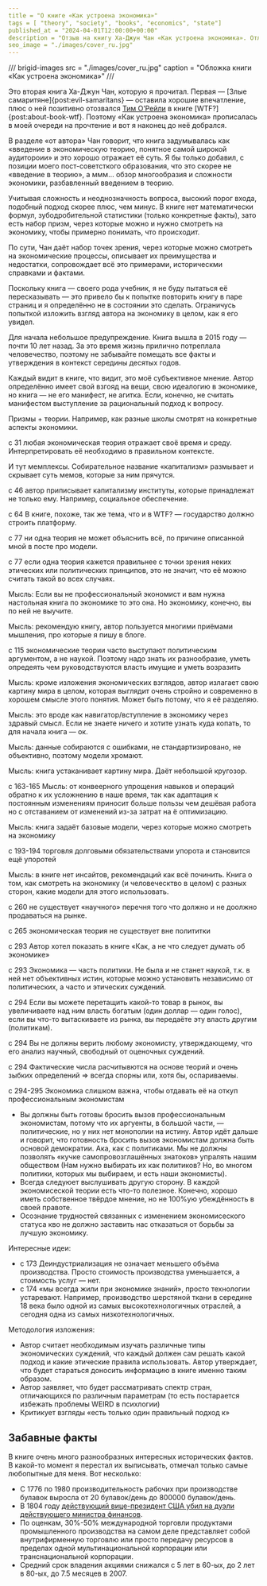 ```yaml
---
title = "О книге «Как устроена экономика»"
tags = [ "theory", "society", "books", "economics", "state"]
published_at = "2024-04-01T12:00:00+00:00"
description = "Отзыв на книгу Ха-Джун Чан «Как устроена экономика». Отличное введение даже не в экономику, а в «как смотреть на экономику». Хорошо раскрыта сложность, неодозначность и политизированность явления."
seo_image = "./images/cover_ru.jpg"
---
```


/// brigid-images
src = "./images/cover_ru.jpg"
caption = "Обложка книги «Как устроена экономика»"
///

Это вторая книга Ха-Джун Чан, которую я прочитал. Первая — [Злые самаритяне]{post:evil-samaritans} — оставила хорошие впечатление, плюс о ней позитивно отозвался [Тим О’Рейли](https://ru.wikipedia.org/wiki/%D0%9E%E2%80%99%D0%A0%D0%B0%D0%B9%D0%BB%D0%B8,_%D0%A2%D0%B8%D0%BC) в книге [WTF?]{post:about-book-wtf}. Поэтому «Как устроена экономика» прописалась в моей очереди на прочтение и вот я наконец до неё добрался.

В разделе «от автора» Чан говорит, что книга задумывалась как «введение в экономическую теорию, понятное самой широкой аудитороии» и это хорошо отражает её суть. Я бы только добавил, с позиции моего пост-советсткого образования, что это скорее не «введение в теорию», а ммм... обзор многообразия и сложности экономики, разбавленный введением в теорию.

Учитывая сложность и неоднозначность вопроса, высокий порог входа, подобный подход скорее плюс, чем минус. В книге нет математически формул, зубодробительной статистики (только конкретные факты), зато есть набор призм, через которые можно и нужно смотреть на экономику, чтобы примерно понимать, что происходит.

По сути, Чан даёт набор точек зрения, через которые можно смотреть на экономические процессы, описывает их преимущества и недостатки, сопровождает всё это примерами, историческми справками и фактами.

Поскольку книга — своего рода учебник, я не буду пытаться её пересказывать — это привело бы к попытке повторить книгу в паре страниц и я определённо не в состоянии это сделать. Ограничусь попыткой изложить взгляд автора на экономику в целом, как я его увидел.

<!-- more -->

Для начала небольшое предупреждение. Книга вышла в 2015 году — почти 10 лет назад. За это время жизнь прилично потреплала человечество, поэтому не забывайте помещать все факты и утверждения в контекст середины десятых годов.

Каждый видит в книге, что видит, это моё субъективное мнение.
Автор определённо имеет свой взгояд на вещи, свою идеалогию в экономике, но книга — не его манифест, не агитка. Если, конечно, не считать манифестом выступление за рациональный подход к вопросу.


Призмы + теории. Например, как разные школы смотрят на конкретные аспекты экономики.

с 31 любая экономическая теория отражает своё время и среду. Интерпретировать её необходимо в правильном контексте.

И тут мемплексы. Собирательное название «капитализм» размывает и скрывает суть мемов, которые за ним прячутся.

с 46 автор приписывает капитализму институты, которые принадлежат не только ему. Например, социальное обеспечение.

с 64 В книге, похоже, так же тема, что и в WTF? — государство должно строить платформу.

с 77 ни одна теория не может объяснить всё, по причине описанной мной в посте про модели.

с 77 если одна теория кажется правильнее с точки зрения неких этических или политических принципов, это не значит, что её можно считать такой во всех случаях.

Мысль: Если вы не профессиональный экономист и вам нужна настольная книга по экономике то это она. Но экономику, конечно, вы по ней не выучите.

Мысль: рекомендую книгу, автор пользуется многими приёмами мышления, про которые я пишу в блоге.

с 115 экономические теории часто выступают политическим аргументом, а не наукой. Поэтому надо знать их разнообразие, уметь опредеять чем руководствуются власть имущие и уметь возразить

Мысль: кроме изложения экономических взглядов, автор излагает свою картину мира в целом, которая выглядит очень стройно и современно в хорошем смысле этого понятия. Может быть потому, что я её разделяю.

Мысль: это вроде как навигатор/вступление в экономику через здравый смысл. Если не знаете ничего и хотите узнать куда копать, то для начала книга — ок.

Мысль: данные собираются с ошибками, не стандартизировано, не объективно, поэтому модели хромают.

Мысль: книга устаканивает картину мира. Даёт небольшой кругозор.

с 163-165 Мысль: от конвеерного упрощения навыков и операций обратно к их усложнению в наше время, так как адаптация к постоянным изменениям приносит больше пользы чем дешёвая работа но с  отставанием от изменений из-за затрат на ё оптимизацию.

Мысль: книга задаёт базовые модели, через которые можно смотреть на экономику

с 193-194 торговля долговыми обязательствами упорота и становится ещё упоротей

Мысль: в книге нет инсайтов, рекомендаций как всё починить. Книга о том, как смотреть на экономику (и человеческтво в целом) с разных сторон, какие модели для этого использовать.

с 260 не существует «научного» перечня того что должно и не доолжно продаваться на рынке.

с 265 экономическая теория не существует вне полититки

с 293 Автор хотел показать в книге «Как, а не что следует думать об экономике»

с 293 Экономика — часть политики. Не была и не станет наукой, т.к. в ней нет объективных истин, которые можно установить независимо от политических, а часто и этических суждений.

с 294 Если вы можете перетащить какой-то товар в рынок, вы увеличиваете над ним власть богатым (один доллар — один голос), если вы что-то вытаскиваете из рынка, вы передаёте эту власть другим (политикам).

с 294 Вы не должны верить любому экономисту, утверждающему, что его анализ научный, свободный от оценочных суждений.

с 294 Фактические числа расчитывются на основе теорий и очень зыбких определений => всегда спорны или, хотя бы, оспариваемы.

с 294-295 Экономика слишком важна, чтобы отдавать её на откуп профессиональным экономистам

- Вы должны быть готовы бросить вызов профессиональным экономистам, потому что их аргуенты, в большой части, — политические, но у них нет монополии на истину. Автор идёт дальше и говорит, что готовность бросить вызов экономистам должна быть основой демократии. Ака, как  с политиками. Мы не должны позволять «кучке самопровозглашённых знатоков» упралять нашим обществом (Нам нужно выбирать их как политиков? Но, во многом политики, которых мы выбираем, и есть наши экономисты).
- Всегда следуюет выслушивать другую сторону. В каждой экономисеской теории есть что-то полезное. Конечно, хорошо иметь собственное твёрдое мнение, но не 100%ую убеждённость в своей правоте.
- Осознание трудностей связанных с изменением экономисеского статуса кво не должно заставить нас отказаться от борьбы за лучшую экономику.

Интересные идеи:

- с 173 Деиндустриализация не означает меньшего объёма производства. Просто стоимость производства уменьшается, а стоимость услуг — нет.
- с 174 «мы всегда жили при экономике знаний», просто технологии устаревают. Например, производство шерстяной ткани в середине 18 века было одной из самых высокотехнологичных отраслей, а сегодня одна из самых низкотехнологичных.

Методология изложения:

- Автор считает необходимым изучать различные типы экономических суждений, что каждый должен сам решать какой подход и какие этические правила использовать. Автор утверждает, что будет стараться доносить информацию в книге именно таким образом.
- Автор заявляет, что будет рассматривать спектр стран, отличающихся по различным параметрам (то есть постарается избежать проблемы WEIRD в психлогии)
- Критикует взгляды «есть только один правильный подход к»

## Забавные факты

В книге очень много разнообразных интересных исторических фактов. В какой-то момент я перестал их выписывать, отмечал только самые любопытные для меня. Вот несколько:

- С 1776 по 1980 производительность рабочих при производстве булавок выросла от 20 булавок/день до 800000 булавок/день.
- В 1804 году [действующий вице-президент США убил на дуэли действующего министра финансов](https://ru.wikipedia.org/wiki/Дуэль_Гамильтона_с_Берром).
- По оценкам, 30%-50% международной торговли продуктами промышленного производства на самом деле представляет собой внутрифирменную торговлю или просто передачу ресурсов в пределах одной мультинациональной корпорации или транснациональной корпорации.
- Средний срок владения акциями снижался с 5 лет в 60-ых, до 2 лет в 80-ых, до 7.5 месяцев в 2007.
